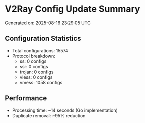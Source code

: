 # V2Ray Config Update Summary
Generated on: 2025-08-16 23:29:05 UTC

## Configuration Statistics
- Total configurations: 15574
- Protocol breakdown:
  - ss: 0 configs
  - ssr: 0 configs
  - trojan: 0 configs
  - vless: 0 configs
  - vmess: 1058 configs

## Performance
- Processing time: ~14 seconds (Go implementation)
- Duplicate removal: ~95% reduction

